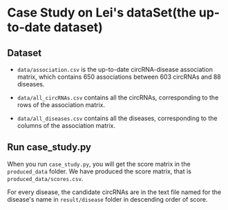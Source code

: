# Case Study on Lei's dataSet(the up-to-date dataset)

## Dataset
- `data/association.csv` is the up-to-date circRNA-disease association matrix, which contains 650 associations between 603 circRNAs and 88 diseases.
- `data/all_circRNAs.csv` contains all the circRNAs, corresponding to the rows of the association matrix.

- `data/all_diseases.csv` contains all the diseases, corresponding to the columns of the association matrix.


## Run case_study.py

When you run `case_study.py`, you will get the score matrix in the `produced_data` folder. We have produced the score matrix, that is `produced_data/scores.csv`.

For every disease, the candidate circRNAs are in the text file named for the disease's name in `result/disease` folder in descending order of score.